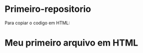 # Primeiro-repositorio
Para copiar o codigo em HTML:

<html>
  <h1>Meu primeiro arquivo em HTML</h1>
</html>

